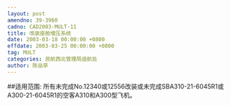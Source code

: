 ```yaml
---
layout: post
amendno: 39-3960
cadno: CAD2003-MULT-11
title: 改装座舱增压系统
date: 2003-03-18 00:00:00 +0800
effdate: 2003-03-25 00:00:00 +0800
tag: MULT
categories: 民航西北管理局适航处
author: 陈岳亭
---
```


##适用范围:
所有未完成No.12340或12556改装或未完成SBA310-21-6045R1或A300-21-6045R1的空客A310和A300型飞机。

